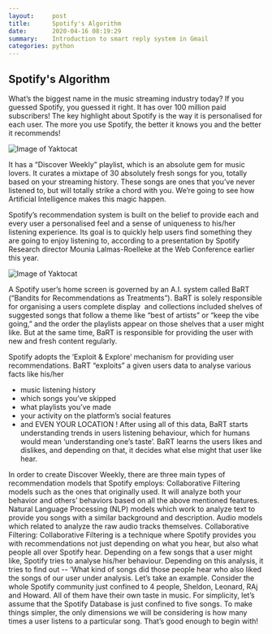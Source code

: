 ```yaml
---
layout:     post
title:      Spotify's Algorithm
date:       2020-04-16 08:19:29
summary:    Introduction to smart reply system in Gmail
categories: python
---
```


## Spotify's Algorithm

What’s the biggest name in the music streaming industry today? If you guessed Spotify, you guessed it right. It has over 100 million paid subscribers! The key highlight about Spotify is the way it is personalised for each user. The more you use Spotify, the better it knows you and the better it recommends!

![Image of Yaktocat](https://github.com/djinit-ai/djinit-ai.github.io/blob/master/images/ss1.png)

It has a “Discover Weekly” playlist, which is an absolute gem for music lovers. It curates a mixtape of 30 absolutely fresh songs for you, totally based on your streaming history. These songs are ones that you’ve never listened to, but will totally strike a chord with you. We’re going to see how Artificial Intelligence makes this magic happen.

Spotify’s recommendation system is built on the belief to provide each and every user a personalised feel and a sense of uniqueness to his/her listening experience. Its goal is to quickly help users find something they are going to enjoy listening to, according to a presentation by Spotify Research director Mounia Lalmas-Roelleke at the Web Conference earlier this year.

![Image of Yaktocat](https://github.com/djinit-ai/djinit-ai.github.io/blob/master/images/ss1.png)

A Spotify user’s home screen is governed by an A.I. system called BaRT (“Bandits for Recommendations as Treatments”). BaRT is solely responsible for organising a users complete display  and collections included shelves of suggested songs that follow a theme like “best of artists” or “keep the vibe going,” and the order the playlists appear on those shelves that a user might like. But at the same time, BaRT is responsible for providing the user with new and fresh content regularly.

Spotify adopts the ‘Exploit & Explore’ mechanism for providing user recommendations. BaRT “exploits” a given users data to analyse various facts like his/her 
- music listening history
- which songs you’ve skipped
- what playlists you’ve made
- your activity on the platform’s social features
- and EVEN YOUR LOCATION !
After using all of this data, BaRT starts understanding trends in users listening behaviour, which for humans would mean ‘understanding one’s taste’. BaRT learns the users likes and dislikes, and depending on that, it decides what else might that user like hear.

In order to create Discover Weekly, there are three main types of recommendation models that Spotify employs:
Collaborative Filtering models such as the ones that originally used. It will analyze both your behavior and others’ behaviors based on all the above mentioned features.
Natural Language Processing (NLP) models which work to analyze text to provide you songs with a similar background and description.
Audio models which related to analyze the raw audio tracks themselves.
Collaborative Filtering:
Collaborative Filtering is a technique where Spotify provides you with recommendations not just depending on what you hear, but also what people all over Spotify hear. Depending on a few songs that a user might like, Spotify tries to analyse his/her behaviour. Depending on this analysis, it tries to find out -- ‘What kind of songs did those people hear who also liked the songs of our user under analysis. Let’s take an example.
Consider the whole Spotify community just confined to 4 people, Sheldon, Leonard, RAj and Howard. All of them have their own taste in music. For simplicity, let’s assume that the Spotify Database is just confined to five songs. To make things simpler, the only dimensions we will be considering is how many times a user listens to a particular song. That’s good enough to begin with!
